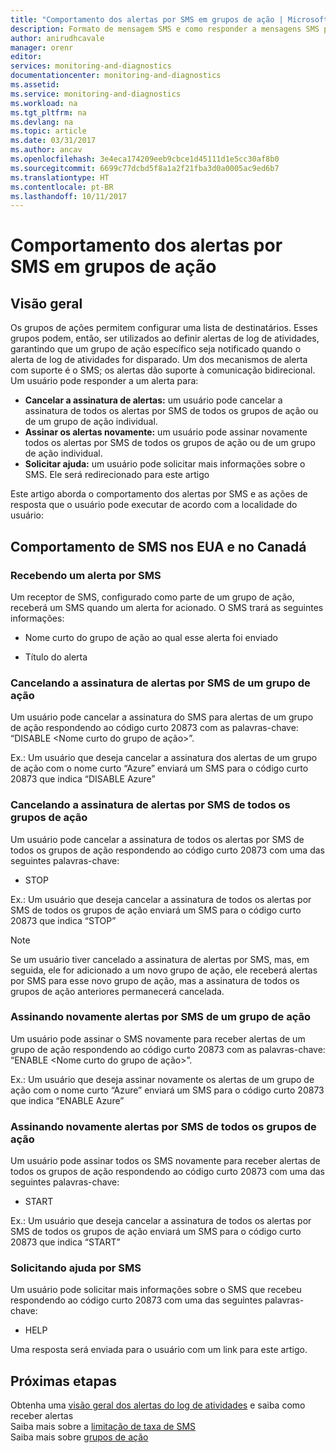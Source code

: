```yaml
---
title: "Comportamento dos alertas por SMS em grupos de ação | Microsoft Docs"
description: Formato de mensagem SMS e como responder a mensagens SMS para cancelar a assinatura, assinar novamente ou solicitar ajuda.
author: anirudhcavale
manager: orenr
editor: 
services: monitoring-and-diagnostics
documentationcenter: monitoring-and-diagnostics
ms.assetid: 
ms.service: monitoring-and-diagnostics
ms.workload: na
ms.tgt_pltfrm: na
ms.devlang: na
ms.topic: article
ms.date: 03/31/2017
ms.author: ancav
ms.openlocfilehash: 3e4eca174209eeb9cbce1d45111d1e5cc30af8b0
ms.sourcegitcommit: 6699c77dcbd5f8a1a2f21fba3d0a0005ac9ed6b7
ms.translationtype: HT
ms.contentlocale: pt-BR
ms.lasthandoff: 10/11/2017
---
```

# <a name="sms-alert-behavior-in-action-groups"></a>Comportamento dos alertas por SMS em grupos de ação
## <a name="overview"></a>Visão geral ##
Os grupos de ações permitem configurar uma lista de destinatários. Esses grupos podem, então, ser utilizados ao definir alertas de log de atividades, garantindo que um grupo de ação específico seja notificado quando o alerta de log de atividades for disparado. Um dos mecanismos de alerta com suporte é o SMS; os alertas dão suporte à comunicação bidirecional. Um usuário pode responder a um alerta para:

- **Cancelar a assinatura de alertas:** um usuário pode cancelar a assinatura de todos os alertas por SMS de todos os grupos de ação ou de um grupo de ação individual.  
- **Assinar os alertas novamente:** um usuário pode assinar novamente todos os alertas por SMS de todos os grupos de ação ou de um grupo de ação individual.  
- **Solicitar ajuda:** um usuário pode solicitar mais informações sobre o SMS. Ele será redirecionado para este artigo

Este artigo aborda o comportamento dos alertas por SMS e as ações de resposta que o usuário pode executar de acordo com a localidade do usuário:

## <a name="usacanada-sms-behavior"></a>Comportamento de SMS nos EUA e no Canadá
### <a name="receiving-an-sms-alert"></a>Recebendo um alerta por SMS
Um receptor de SMS, configurado como parte de um grupo de ação, receberá um SMS quando um alerta for acionado. O SMS trará as seguintes informações:
* Nome curto do grupo de ação ao qual esse alerta foi enviado
- Título do alerta

### <a name="unsubscribing-from-sms-alerts-for-one-action-group"></a>Cancelando a assinatura de alertas por SMS de um grupo de ação
Um usuário pode cancelar a assinatura do SMS para alertas de um grupo de ação respondendo ao código curto 20873 com as palavras-chave: “DISABLE &lt;Nome curto do grupo de ação&gt;”.

Ex.: Um usuário que deseja cancelar a assinatura dos alertas de um grupo de ação com o nome curto “Azure” enviará um SMS para o código curto 20873 que indica “DISABLE Azure”

### <a name="unsubscribing-from-sms-alerts-for-all-action-groups"></a>Cancelando a assinatura de alertas por SMS de todos os grupos de ação
Um usuário pode cancelar a assinatura de todos os alertas por SMS de todos os grupos de ação respondendo ao código curto 20873 com uma das seguintes palavras-chave:
* STOP

Ex.: Um usuário que deseja cancelar a assinatura de todos os alertas por SMS de todos os grupos de ação enviará um SMS para o código curto 20873 que indica “STOP”

>[!NOTE]
>Se um usuário tiver cancelado a assinatura de alertas por SMS, mas, em seguida, ele for adicionado a um novo grupo de ação, ele receberá alertas por SMS para esse novo grupo de ação, mas a assinatura de todos os grupos de ação anteriores permanecerá cancelada.
>
>

### <a name="resubscribing-to-sms-alerts-for-one-action-group"></a>Assinando novamente alertas por SMS de um grupo de ação
Um usuário pode assinar o SMS novamente para receber alertas de um grupo de ação respondendo ao código curto 20873 com as palavras-chave: “ENABLE &lt;Nome curto do grupo de ação&gt;”.

Ex.: Um usuário que deseja assinar novamente os alertas de um grupo de ação com o nome curto “Azure” enviará um SMS para o código curto 20873 que indica “ENABLE Azure”

### <a name="resubscribing-to-sms-alerts-for-all-action-groups"></a>Assinando novamente alertas por SMS de todos os grupos de ação
Um usuário pode assinar todos os SMS novamente para receber alertas de todos os grupos de ação respondendo ao código curto 20873 com uma das seguintes palavras-chave:

* START

Ex.: Um usuário que deseja cancelar a assinatura de todos os alertas por SMS de todos os grupos de ação enviará um SMS para o código curto 20873 que indica “START”

### <a name="requesting-help-via-sms"></a>Solicitando ajuda por SMS
Um usuário pode solicitar mais informações sobre o SMS que recebeu respondendo ao código curto 20873 com uma das seguintes palavras-chave:
* HELP

Uma resposta será enviada para o usuário com um link para este artigo.

## <a name="next-steps"></a>Próximas etapas
Obtenha uma [visão geral dos alertas do log de atividades](monitoring-overview-alerts.md) e saiba como receber alertas  
Saiba mais sobre a [limitação de taxa de SMS](monitoring-alerts-rate-limiting.md)  
Saiba mais sobre [grupos de ação](monitoring-action-groups.md)
